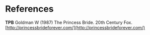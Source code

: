 # References

**TPB** Goldman W (1987) The Princess Bride. 20th Century Fox. [http://princessbrideforever.com/](http://princessbrideforever.com/)
